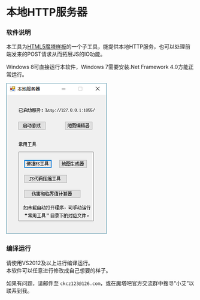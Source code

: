 本地HTTP服务器
================

### 软件说明
本工具为[HTML5魔塔样板](https://github.com/ckcz123/mota-js)的一个子工具，能提供本地HTTP服务，也可以处理前端发来的POST请求从而拓展JS的IO功能。

Windows 8可直接运行本软件，Windows 7需要安装.Net Framework 4.0方能正常运行。

![](sample.png)

### 编译运行

请使用VS2012及以上进行编译运行。   
本软件可以任意进行修改成自己想要的样子。  

如果有问题，请邮件至 `ckcz123@126.com`，或在魔塔吧官方交流群中搜寻“小艾”以联系到我。  